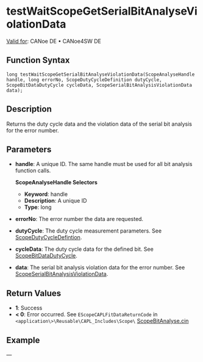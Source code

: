 # testWaitScopeGetSerialBitAnalyseViolationData

[Valid for](../../../Shared/FeatureAvailability.md): CANoe DE • CANoe4SW DE

## Function Syntax

`long testWaitScopeGetSerialBitAnalyseViolationData(ScopeAnalyseHandle handle, long errorNo, ScopeDutyCycleDefinition dutyCycle, ScopeBitDataDutyCycle cycleData, ScopeSerialBitAnalysisViolationData data);`

## Description

Returns the duty cycle data and the violation data of the serial bit analysis for the error number.

## Parameters

- **handle**: A unique ID. The same handle must be used for all bit analysis function calls.

  **ScopeAnalyseHandle Selectors**

  - **Keyword**: handle
  - **Description**: A unique ID
  - **Type**: long

- **errorNo**: The error number the data are requested.

- **dutyCycle**: The duty cycle measurement parameters. See [ScopeDutyCycleDefintion](../../Scope/Classes/CAPLfunctionScopeDutyCycleDefinition.md).

- **cycleData**: The duty cycle data for the defined bit. See [ScopeBitDataDutyCycle](../../Scope/Classes/CAPLfunctionScopeBitDataDutyCycle.md).

- **data**: The serial bit analysis violation data for the error number. See [ScopeSerialBitAnalysisViolationData](../../Scope/Classes/CAPLfunctionScopeSerialBitAnalysisViolationData.md).

## Return Values

- **1**: Success
- **\< 0**: Error occurred. See `EScopeCAPLFitDataReturnCode` in `<application\>\Reusable\CAPL_Includes\Scope\` [ScopeBitAnalyse.cin](javascript:startDemoLoader('"Reusable\\CAPL_Includes\\Scope"'))

## Example

—
